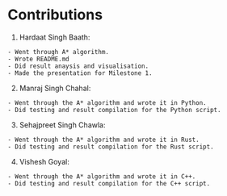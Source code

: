 # Contributions
1. Hardaat Singh Baath:
```
- Went through A* algorithm.
- Wrote README.md
- Did result anaysis and visualisation.
- Made the presentation for Milestone 1.
```
2. Manraj Singh Chahal:
```
- Went through the A* algorithm and wrote it in Python.
- Did testing and result compilation for the Python script.
```
3. Sehajpreet Singh Chawla:
```
- Went through the A* algorithm and wrote it in Rust.
- Did testing and result compilation for the Rust script.
```
4. Vishesh Goyal:
```
- Went through the A* algorithm and wrote it in C++.
- Did testing and result compilation for the C++ script.
```